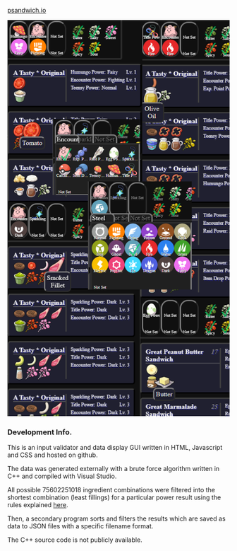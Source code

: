 [psandwich.io](https://psandwich.io)

![](/sandwich/screenshots/example.png)

### Development Info.
This is an input validator and data display GUI written in HTML, Javascript and CSS and hosted on github.

The data was generated externally with a brute force algorithm written in C++ and compiled with Visual Studio.

All possible 75602251018 ingredient combinations were filtered into the shortest combination (least fillings) for a particular power result using the rules explained [here](https://pastebin.com/p9XhUB0A).

Then, a secondary program sorts and filters the results which are saved as data to JSON files with a specific filename format.

The C++ source code is not publicly available.
